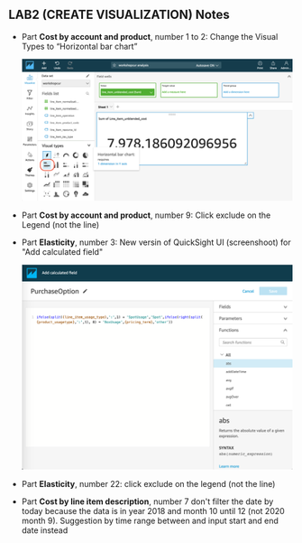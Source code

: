 ## LAB2 (CREATE VISUALIZATION) Notes

* Part **Cost by account and product**, number 1 to 2: Change the Visual Types to “Horizontal bar chart”
   
   ![](../images/quicksight_changevisualtype.png)
   
* Part **Cost by account and product**, number 9: Click exclude on the Legend (not the line)

* Part **Elasticity**, number 3: New versin of QuickSight UI (screenshoot) for "Add calculated field"
   
   ![](images/quicksight_calculatedfield.png)
   
* Part **Elasticity**, number 22: click exclude on the legend (not the line)

* Part **Cost by line item description**, number 7 don't filter the date by today because the data is in year 2018 and month 10 until 12 (not 2020 month 9). Suggestion by time range between and input start and end date instead
